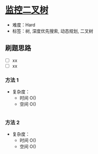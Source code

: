 # [监控二叉树](https://leetcode-cn.com/problems/binary-tree-cameras/)

- 难度：Hard
- 标签：树, 深度优先搜索, 动态规划, 二叉树

## 刷题思路

- [ ] xx
- [ ] xx

### 方法 1

- 复杂度：
    - 时间 O()
    - 空间 O()

``` js

```

### 方法 2

- 复杂度：
    - 时间 O()
    - 空间 O()

``` js

```
